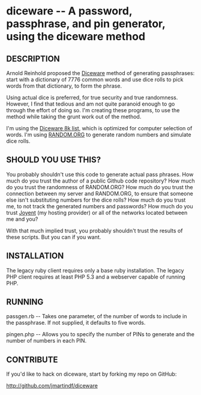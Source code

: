diceware -- A password, passphrase, and pin generator, using the diceware method
====================================

## DESCRIPTION

Arnold Reinhold proposed the [Diceware](http://world.std.com/~reinhold/diceware.html) method of generating passphrases: start with a dictionary of 7776 common words and use dice rolls to pick words from that dictionary, to form the phrase.

Using actual dice is preferred, for true security and true randomness. However, I find that tedious and am not quite paranoid enough to go through the effort of doing so. I'm creating these programs, to use the method while taking the grunt work out of the method.

I'm using the [Diceware 8k list](http://world.std.com/%7Ereinhold/dicewarefaq.html#computer), which is optimized for computer selection of words. I'm using [RANDOM.ORG](http://www.random.org) to generate random numbers and simulate dice rolls.

## SHOULD YOU USE THIS?

You probably shouldn't use this code to generate actual pass phrases. How much do you trust the author of a public Github code repository? How much do you trust the randomness of RANDOM.ORG? How much do you trust the connection between my server and RANDOM.ORG, to ensure that someone else isn't substituting numbers for the dice rolls? How much do you trust me, to not track the generated numbers and passwords? How much do you trust [Joyent](http://www.joyent.com) (my hosting provider) or all of the networks located between me and you?

With that much implied trust, you probably shouldn't trust the results of these scripts. But you can if you want.

## INSTALLATION

The legacy ruby client requires only a base ruby installation. The legacy PHP client requires at least PHP 5.3 and a webserver capable of running PHP.

## RUNNING

passgen.rb -- Takes one parameter, of the number of words to include in the passphrase. If not supplied, it defaults to five words.

pingen.php -- Allows you to specify the number of PINs to generate and the number of numbers in each PIN.

## CONTRIBUTE

If you'd like to hack on diceware, start by forking my repo on GitHub:

http://github.com/jmartindf/diceware
